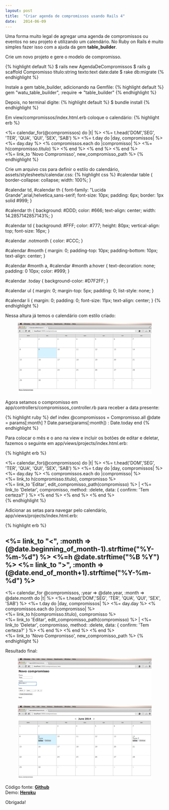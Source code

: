 ```yaml
---
layout: post
title:  "Criar agenda de compromissos usando Rails 4"
date:   2014-06-09
---
```


Uma forma muito legal de agregar uma agenda de compromissos ou eventos no seu projeto é utilizando um calendário. No Ruby on Rails é muito simples fazer isso com a ajuda da gem **table_builder**.

Crie um novo projeto e gere o modelo de compromisso.

{% highlight default %}
$ rails new AgendaDeCompromissos
$ rails g scaffold Compromisso titulo:string texto:text date:date
$ rake db:migrate
{% endhighlight %}

Instale a gem table_builder, adicionando na Gemfile:
{% highlight default %}
gem "watu_table_builder", :require => "table_builder"
{% endhighlight %}

Depois, no terminal digite:
{% highlight default %}
$ bundle install
{% endhighlight %}

Em view/compromissos/index.html.erb coloque o calendário: 
{% highlight erb %}
<div id="calendar">
	<%= calendar_for(@compromissos) do |t| %>
	<%= t.head('DOM','SEG', 'TER', 'QUA', 'QUI', 'SEX', 'SAB') %>
	<%= t.day do |day, compromissos| %>
	<%= day.day %>
	<% compromissos.each do |compromisso| %>
	<%= h(compromisso.titulo) %>
	<% end %>
	<% end %>
	<% end %>
</div>
<%= link_to 'Novo Compromisso', new_compromisso_path %>
{% endhighlight %}

Crie um arquivo css para definir o estilo do calendário,
assets/stylesheets/calendar.css:
{% highlight css %}
#calendar table {
border-collapse: collapse;
width: 100%;
}

#calendar td,
#calendar th {
font-family: "Lucida Grande",arial,helvetica,sans-serif;
font-size: 10px;
padding: 6px;
border: 1px solid #999;
}

#calendar th {
background: #DDD;
color: #666;
text-align: center;
width: 14.2857142857143%;
}

#calendar td {
background: #FFF;
color: #777;
height: 80px;
vertical-align: top;
font-size: 16px;
}

#calendar .notmonth {
color: #CCC;
}

#calendar #month {
margin: 0;
padding-top: 10px;
padding-bottom: 10px;
text-align: center;
}

#calendar #month a, #calendar #month a:hover {
text-decoration: none;
padding: 0 10px;
color: #999;
}

#calendar .today {
background-color: #D7F2FF;
}

#calendar ul {
margin: 0;
margin-top: 5px;
padding: 0;
list-style: none;
}

#calendar li {
margin: 0;
padding: 0;
font-size: 11px;
text-align: center;
}
{% endhighlight %}

Nessa altura já temos o calendário com estilo criado:
<figure>
	<img src="../assets/img/calendar1.png">
</figure>

Agora setamos o compromisso em app/controllers/compromissos_controller.rb para receber a data presente:

{% highlight ruby %}
def index
	@compromissos = Compromisso.all
	@date = params[:month] ? Date.parse(params[:month]) : Date.today
end
{% endhighlight %}

Para colocar o mês e o ano na view e incluir os botões de editar e deletar, fazemos o seguinte em app/views/projects/index.html.erb:

{% highlight erb %}
<div id="calendar">
	<%= calendar_for(@compromissos) do |t| %>
	<%= t.head('DOM','SEG', 'TER', 'QUA', 'QUI', 'SEX', 'SAB') %>
	<%= t.day do |day, compromissos| %>
	<%= day.day %>
	<% compromissos.each do |compromisso| %><br>
	<%= link_to h(compromisso.titulo), compromisso %><br>
	<%= link_to 'Editar', edit_compromisso_path(compromisso) %> | <%= link_to 'Deletar', compromisso, method: :delete, data: { confirm: 'Tem certeza?' } %>
	<% end %>
	<% end %>
	<% end %>
</div>
{% endhighlight %}

Adicionar as setas para navegar pelo calendário, app/views/projects/index.html.erb: 

{% highlight erb %}
<div id="calendar">
	<h2 id="month">
		<%= link_to "<", :month => (@date.beginning_of_month-1).strftime("%Y-%m-%d") %>
		<%=h @date.strftime("%B %Y") %>
		<%= link_to ">", :month => (@date.end_of_month+1).strftime("%Y-%m-%d") %>
	</h2>
	<%= calendar_for @compromissos, :year => @date.year, :month => @date.month do |t| %>
	<%= t.head('DOM','SEG', 'TER', 'QUA', 'QUI', 'SEX', 'SAB') %>
	<%= t.day do |day, compromissos| %>
	<%= day.day %>
	<% compromissos.each do |compromisso| %><br>
	<%= link_to h(compromisso.titulo), compromisso %><br>
	<%= link_to 'Editar', edit_compromisso_path(compromisso) %> | <%= link_to 'Deletar', compromisso, method: :delete, data: { confirm: 'Tem certeza?' } %>
	<% end %>
	<% end %>
	<% end %>
</div>
<%= link_to 'Novo Compromisso', new_compromisso_path %>
{% endhighlight %}

Resultado final:
<figure>
	<img src="../assets/img/calendar2.png">
</figure>

<figure>
	<img src="../assets/img/calendar3.png">
</figure>

Código fonte: <a href="https://github.com/mealine/AgendaDeCompromissos">**Github**</a><br/>
Demo: <a href="http://tutorialagenda.herokuapp.com/compromissos">**Heroku**</a>

Obrigada!
